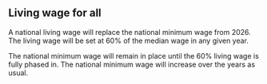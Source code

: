 ##  Living wage for all

A national living wage will replace the national minimum wage from 2026. The
living wage will be set at 60% of the median wage in any given year.

The national minimum wage will remain in place until the 60% living wage is
fully phased in. The national minimum wage will increase over the years as
usual.
